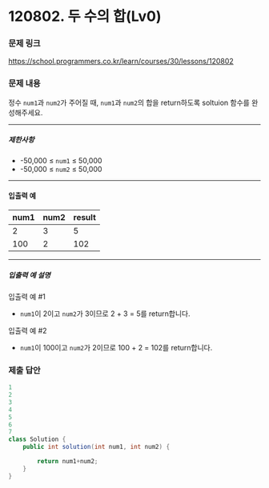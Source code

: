 # 120802. 두 수의 합(Lv0)
### 문제 링크
https://school.programmers.co.kr/learn/courses/30/lessons/120802
### 문제 내용
정수 `num1`과 `num2`가 주어질 때, `num1`과 `num2`의 합을 return하도록 soltuion 함수를 완성해주세요.

*** ** * ** ***

##### 제한사항

* -50,000 ≤ `num1` ≤ 50,000
* -50,000 ≤ `num2` ≤ 50,000

*** ** * ** ***

#### 입출력 예

| num1 | num2 | result |
|------|------|--------|
| 2    | 3    | 5      |
| 100  | 2    | 102    |

*** ** * ** ***

##### 입출력 예 설명

입출력 예 #1

* `num1`이 2이고 `num2`가 3이므로 2 + 3 = 5를 return합니다.

입출력 예 #2

* `num1`이 100이고 `num2`가 2이므로 100 + 2 = 102를 return합니다.

### 제출 답안
```java
1
2
3
4
5
6
7
class Solution {
    public int solution(int num1, int num2) {

        return num1+num2;
    }
}
```

